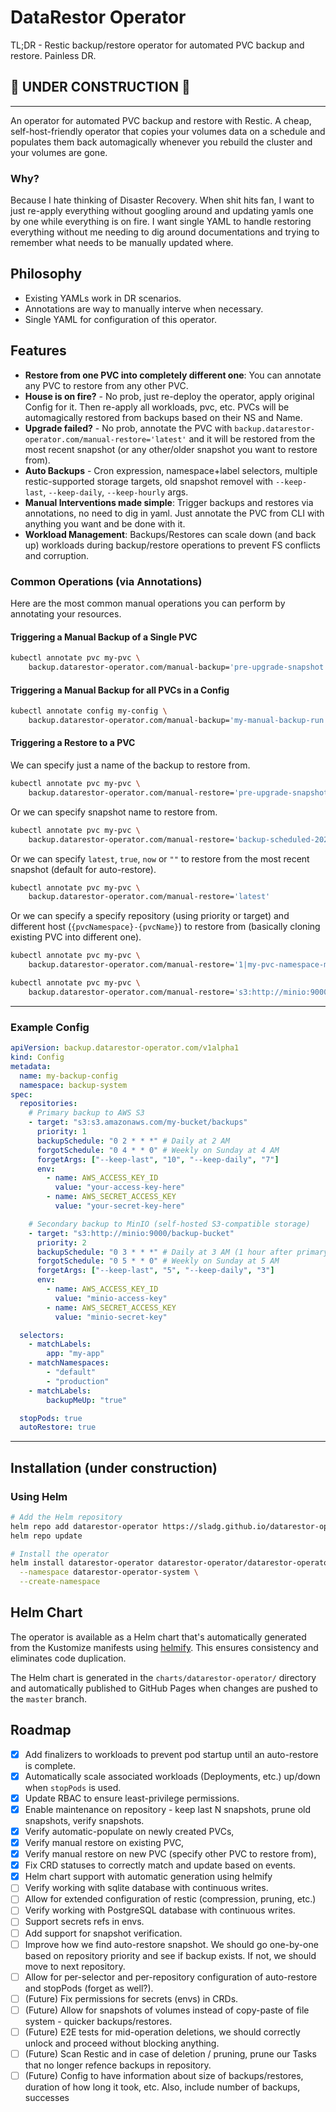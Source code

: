 # DataRestor Operator

TL;DR - Restic backup/restore operator for automated PVC backup and restore. Painless DR.

## 🚧 UNDER CONSTRUCTION 🚧

---

An operator for automated PVC backup and restore with Restic.
A cheap, self-host-friendly operator that copies your volumes data on a schedule and populates them back automagically whenever you rebuild the cluster and your volumes are gone.

### Why?

Because I hate thinking of Disaster Recovery. When shit hits fan, I want to just re-apply everything without googling around and updating yamls one by one while everything is on fire. I want single YAML to handle restoring everything without me needing to dig around documentations and trying to remember what needs to be manually updated where.

## Philosophy

- Existing YAMLs work in DR scenarios.
- Annotations are way to manually interve when necessary.
- Single YAML for configuration of this operator.

## Features

- **Restore from one PVC into completely different one**: You can annotate any PVC to restore from any other PVC.
- **House is on fire?** - No prob, just re-deploy the operator, apply original Config for it. Then re-apply all workloads, pvc, etc. PVCs will be automagically restored from backups based on their NS and Name.
- **Upgrade failed?** - No prob, annotate the PVC with `backup.datarestor-operator.com/manual-restore='latest'` and it will be restored from the most recent snapshot (or any other/older snapshot you want to restore from).
- **Auto Backups** - Cron expression, namespace+label selectors, multiple restic-supported storage targets, old snapshot removel with `--keep-last`, `--keep-daily`, `--keep-hourly` args.
- **Manual Interventions made simple**: Trigger backups and restores via annotations, no need to dig in yaml. Just annotate the PVC from CLI with anything you want and be done with it.
- **Workload Management**: Backups/Restores can scale down (and back up) workloads during backup/restore operations to prevent FS conflicts and corruption.

### Common Operations (via Annotations)

Here are the most common manual operations you can perform by annotating your resources.

#### Triggering a Manual Backup of a Single PVC

```sh
kubectl annotate pvc my-pvc \
    backup.datarestor-operator.com/manual-backup='pre-upgrade-snapshot'
```

#### Triggering a Manual Backup for all PVCs in a Config

```sh
kubectl annotate config my-config \
    backup.datarestor-operator.com/manual-backup='my-manual-backup-run'
```

#### Triggering a Restore to a PVC

We can specify just a name of the backup to restore from.

```sh
kubectl annotate pvc my-pvc \
    backup.datarestor-operator.com/manual-restore='pre-upgrade-snapshot'
```

Or we can specify snapshot name to restore from.

```sh
kubectl annotate pvc my-pvc \
    backup.datarestor-operator.com/manual-restore='backup-scheduled-2025-09-13-20-55-402b85'
```

Or we can specify `latest`, `true`, `now` or `""` to restore from the most recent snapshot (default for auto-restore).

```sh
kubectl annotate pvc my-pvc \
    backup.datarestor-operator.com/manual-restore='latest'
```

Or we can specify a specify repository (using priority or target) and different host (`{pvcNamespace}-{pvcName}`) to restore from (basically cloning existing PVC into different one).

```sh
kubectl annotate pvc my-pvc \
    backup.datarestor-operator.com/manual-restore='1|my-pvc-namespace-my-pvc-name|4dc109'
```

```sh
kubectl annotate pvc my-pvc \
    backup.datarestor-operator.com/manual-restore='s3:http://minio:9000/pg|myns-mypvc-name|now'
```

---

### Example Config

```yaml
apiVersion: backup.datarestor-operator.com/v1alpha1
kind: Config
metadata:
  name: my-backup-config
  namespace: backup-system
spec:
  repositories:
    # Primary backup to AWS S3
    - target: "s3:s3.amazonaws.com/my-bucket/backups"
      priority: 1
      backupSchedule: "0 2 * * *" # Daily at 2 AM
      forgotSchedule: "0 4 * * 0" # Weekly on Sunday at 4 AM
      forgetArgs: ["--keep-last", "10", "--keep-daily", "7"]
      env:
        - name: AWS_ACCESS_KEY_ID
          value: "your-access-key-here"
        - name: AWS_SECRET_ACCESS_KEY
          value: "your-secret-key-here"

    # Secondary backup to MinIO (self-hosted S3-compatible storage)
    - target: "s3:http://minio:9000/backup-bucket"
      priority: 2
      backupSchedule: "0 3 * * *" # Daily at 3 AM (1 hour after primary)
      forgotSchedule: "0 5 * * 0" # Weekly on Sunday at 5 AM
      forgetArgs: ["--keep-last", "5", "--keep-daily", "3"]
      env:
        - name: AWS_ACCESS_KEY_ID
          value: "minio-access-key"
        - name: AWS_SECRET_ACCESS_KEY
          value: "minio-secret-key"

  selectors:
    - matchLabels:
        app: "my-app"
    - matchNamespaces:
        - "default"
        - "production"
    - matchLabels:
        backupMeUp: "true"

  stopPods: true
  autoRestore: true
```

---

## Installation (under construction)

### Using Helm

```bash
# Add the Helm repository
helm repo add datarestor-operator https://sladg.github.io/datarestor-operator
helm repo update

# Install the operator
helm install datarestor-operator datarestor-operator/datarestor-operator \
  --namespace datarestor-operator-system \
  --create-namespace
```

## Helm Chart

The operator is available as a Helm chart that's automatically generated from the Kustomize manifests using [helmify](https://github.com/arttor/helmify). This ensures consistency and eliminates code duplication.

The Helm chart is generated in the `charts/datarestor-operator/` directory and automatically published to GitHub Pages when changes are pushed to the `master` branch.

## Roadmap

- [x] Add finalizers to workloads to prevent pod startup until an auto-restore is complete.
- [x] Automatically scale associated workloads (Deployments, etc.) up/down when `stopPods` is used.
- [x] Update RBAC to ensure least-privilege permissions.
- [x] Enable maintenance on repository - keep last N snapshots, prune old snapshots, verify snapshots.
- [x] Verify automatic-populate on newly created PVCs,
- [x] Verify manual restore on existing PVC,
- [x] Verify manual restore on new PVC (specify other PVC to restore from),
- [x] Fix CRD statuses to correctly match and update based on events.
- [x] Helm chart support with automatic generation using helmify
- [ ] Verify working with sqlite database with continuous writes.
- [ ] Allow for extended configuration of restic (compression, pruning, etc.)
- [ ] Verify working with PostgreSQL database with continuous writes.
- [ ] Support secrets refs in envs.
- [ ] Add support for snapshot verification.
- [ ] Improve how we find auto-restore snapshot. We should go one-by-one based on repository priority and see if backup exists. If not, we should move to next repository.
- [ ] Allow for per-selector and per-repository configuration of auto-restore and stopPods (forget as well?).
- [ ] (Future) Fix permissions for secrets (envs) in CRDs.
- [ ] (Future) Allow for snapshots of volumes instead of copy-paste of file system - quicker backups/restores.
- [ ] (Future) E2E tests for mid-operation deletions, we should correctly unlock and proceed without blocking anything.
- [ ] (Future) Scan Restic and in case of deletion / pruning, prune our Tasks that no longer refence backups in repository.
- [ ] (Future) Config to have information about size of backups/restores, duration of how long it took, etc. Also, include number of backups, successes
